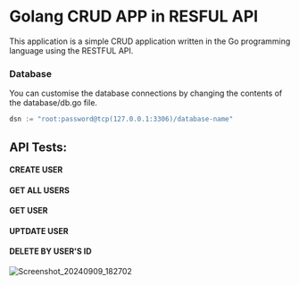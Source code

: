 <h1>Golang CRUD APP in RESFUL API</h1>

This application is a simple CRUD application written in the Go programming language using the RESTFUL API.

<h3>Database</h3>
You can customise the database connections by changing the contents of the database/db.go file.

<br/>

```go
dsn := "root:password@tcp(127.0.0.1:3306)/database-name"
```

<h2>API Tests:</h2>

<h4>CREATE USER</h4>

<h4>GET ALL USERS</h4>

<h4>GET USER</h4>

<h4>UPTDATE USER</h4>

<h4>DELETE BY USER'S ID</h4>

![Screenshot_20240909_182702](https://github.com/user-attachments/assets/efd2846b-2830-448b-99f6-44be9ec00d64)
